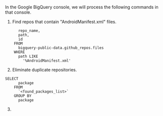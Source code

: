 In the Google BigQuery console, we will process the following commands in that console. 

1. Find repos that contain "AndroidManifest.xml" files.
```SELECT
      repo_name,
      path,
      id
    FROM
      bigquery-public-data.github_repos.files
    WHERE
      path LIKE
        '%AndroidManifest.xml'
```

2. Eliminate duplicate repositories.
```
SELECT
      package
    FROM
      `<found_packages_list>`
    GROUP BY
      package
```

3. 

